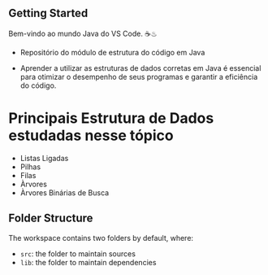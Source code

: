 ## Getting Started

Bem-vindo ao mundo Java do VS Code. ☕♨

- Repositório do módulo de estrutura do código em Java

- Aprender a utilizar as estruturas de dados corretas em Java é essencial para otimizar o desempenho de seus programas e garantir a eficiência do código.



# Principais Estrutura de Dados estudadas nesse tópico 


 - Listas Ligadas 
 - Pilhas
 - Filas 
 - Àrvores 
 - Àrvores Binárias de Busca


 ## Folder Structure

The workspace contains two folders by default, where:

- `src`: the folder to maintain sources
- `lib`: the folder to maintain dependencies













